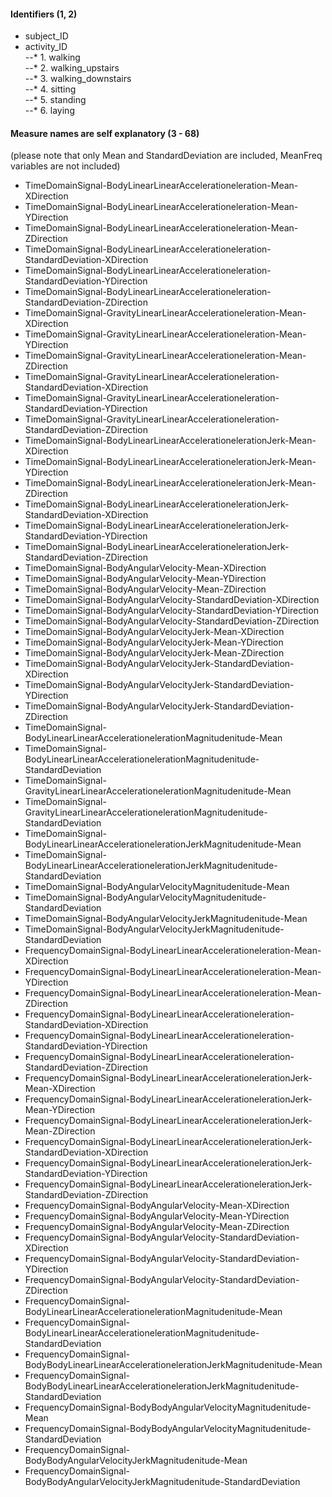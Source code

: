 #### Identifiers (1, 2)

* subject_ID
* activity_ID  
--* 1. walking  
--* 2. walking_upstairs  
--* 3. walking_downstairs  
--* 4. sitting   
--* 5. standing          
--* 6. laying

#### Measure names are self explanatory (3 - 68)
(please note that only Mean and StandardDeviation are included, MeanFreq variables are not included)

* TimeDomainSignal-BodyLinearLinearAccelerationeleration-Mean-XDirection
* TimeDomainSignal-BodyLinearLinearAccelerationeleration-Mean-YDirection
* TimeDomainSignal-BodyLinearLinearAccelerationeleration-Mean-ZDirection
* TimeDomainSignal-BodyLinearLinearAccelerationeleration-StandardDeviation-XDirection
* TimeDomainSignal-BodyLinearLinearAccelerationeleration-StandardDeviation-YDirection
* TimeDomainSignal-BodyLinearLinearAccelerationeleration-StandardDeviation-ZDirection
* TimeDomainSignal-GravityLinearLinearAccelerationeleration-Mean-XDirection
* TimeDomainSignal-GravityLinearLinearAccelerationeleration-Mean-YDirection
* TimeDomainSignal-GravityLinearLinearAccelerationeleration-Mean-ZDirection
* TimeDomainSignal-GravityLinearLinearAccelerationeleration-StandardDeviation-XDirection
* TimeDomainSignal-GravityLinearLinearAccelerationeleration-StandardDeviation-YDirection
* TimeDomainSignal-GravityLinearLinearAccelerationeleration-StandardDeviation-ZDirection
* TimeDomainSignal-BodyLinearLinearAccelerationelerationJerk-Mean-XDirection
* TimeDomainSignal-BodyLinearLinearAccelerationelerationJerk-Mean-YDirection
* TimeDomainSignal-BodyLinearLinearAccelerationelerationJerk-Mean-ZDirection
* TimeDomainSignal-BodyLinearLinearAccelerationelerationJerk-StandardDeviation-XDirection
* TimeDomainSignal-BodyLinearLinearAccelerationelerationJerk-StandardDeviation-YDirection
* TimeDomainSignal-BodyLinearLinearAccelerationelerationJerk-StandardDeviation-ZDirection
* TimeDomainSignal-BodyAngularVelocity-Mean-XDirection
* TimeDomainSignal-BodyAngularVelocity-Mean-YDirection
* TimeDomainSignal-BodyAngularVelocity-Mean-ZDirection
* TimeDomainSignal-BodyAngularVelocity-StandardDeviation-XDirection
* TimeDomainSignal-BodyAngularVelocity-StandardDeviation-YDirection
* TimeDomainSignal-BodyAngularVelocity-StandardDeviation-ZDirection
* TimeDomainSignal-BodyAngularVelocityJerk-Mean-XDirection
* TimeDomainSignal-BodyAngularVelocityJerk-Mean-YDirection
* TimeDomainSignal-BodyAngularVelocityJerk-Mean-ZDirection
* TimeDomainSignal-BodyAngularVelocityJerk-StandardDeviation-XDirection
* TimeDomainSignal-BodyAngularVelocityJerk-StandardDeviation-YDirection
* TimeDomainSignal-BodyAngularVelocityJerk-StandardDeviation-ZDirection
* TimeDomainSignal-BodyLinearLinearAccelerationelerationMagnitudenitude-Mean
* TimeDomainSignal-BodyLinearLinearAccelerationelerationMagnitudenitude-StandardDeviation
* TimeDomainSignal-GravityLinearLinearAccelerationelerationMagnitudenitude-Mean
* TimeDomainSignal-GravityLinearLinearAccelerationelerationMagnitudenitude-StandardDeviation
* TimeDomainSignal-BodyLinearLinearAccelerationelerationJerkMagnitudenitude-Mean
* TimeDomainSignal-BodyLinearLinearAccelerationelerationJerkMagnitudenitude-StandardDeviation
* TimeDomainSignal-BodyAngularVelocityMagnitudenitude-Mean
* TimeDomainSignal-BodyAngularVelocityMagnitudenitude-StandardDeviation
* TimeDomainSignal-BodyAngularVelocityJerkMagnitudenitude-Mean
* TimeDomainSignal-BodyAngularVelocityJerkMagnitudenitude-StandardDeviation
* FrequencyDomainSignal-BodyLinearLinearAccelerationeleration-Mean-XDirection
* FrequencyDomainSignal-BodyLinearLinearAccelerationeleration-Mean-YDirection
* FrequencyDomainSignal-BodyLinearLinearAccelerationeleration-Mean-ZDirection
* FrequencyDomainSignal-BodyLinearLinearAccelerationeleration-StandardDeviation-XDirection
* FrequencyDomainSignal-BodyLinearLinearAccelerationeleration-StandardDeviation-YDirection
* FrequencyDomainSignal-BodyLinearLinearAccelerationeleration-StandardDeviation-ZDirection
* FrequencyDomainSignal-BodyLinearLinearAccelerationelerationJerk-Mean-XDirection
* FrequencyDomainSignal-BodyLinearLinearAccelerationelerationJerk-Mean-YDirection
* FrequencyDomainSignal-BodyLinearLinearAccelerationelerationJerk-Mean-ZDirection
* FrequencyDomainSignal-BodyLinearLinearAccelerationelerationJerk-StandardDeviation-XDirection
* FrequencyDomainSignal-BodyLinearLinearAccelerationelerationJerk-StandardDeviation-YDirection
* FrequencyDomainSignal-BodyLinearLinearAccelerationelerationJerk-StandardDeviation-ZDirection
* FrequencyDomainSignal-BodyAngularVelocity-Mean-XDirection
* FrequencyDomainSignal-BodyAngularVelocity-Mean-YDirection
* FrequencyDomainSignal-BodyAngularVelocity-Mean-ZDirection
* FrequencyDomainSignal-BodyAngularVelocity-StandardDeviation-XDirection
* FrequencyDomainSignal-BodyAngularVelocity-StandardDeviation-YDirection
* FrequencyDomainSignal-BodyAngularVelocity-StandardDeviation-ZDirection
* FrequencyDomainSignal-BodyLinearLinearAccelerationelerationMagnitudenitude-Mean
* FrequencyDomainSignal-BodyLinearLinearAccelerationelerationMagnitudenitude-StandardDeviation
* FrequencyDomainSignal-BodyBodyLinearLinearAccelerationelerationJerkMagnitudenitude-Mean
* FrequencyDomainSignal-BodyBodyLinearLinearAccelerationelerationJerkMagnitudenitude-StandardDeviation
* FrequencyDomainSignal-BodyBodyAngularVelocityMagnitudenitude-Mean
* FrequencyDomainSignal-BodyBodyAngularVelocityMagnitudenitude-StandardDeviation
* FrequencyDomainSignal-BodyBodyAngularVelocityJerkMagnitudenitude-Mean
* FrequencyDomainSignal-BodyBodyAngularVelocityJerkMagnitudenitude-StandardDeviation
